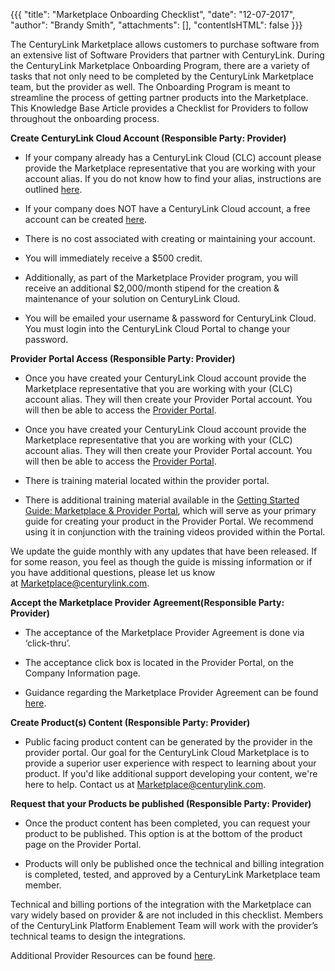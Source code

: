 {{{
"title": "Marketplace Onboarding Checklist",
"date": "12-07-2017",
"author": "Brandy Smith",
"attachments": [],
"contentIsHTML": false
}}}

The CenturyLink Marketplace allows customers to purchase software from an extensive list of Software Providers that partner with CenturyLink. During the CenturyLink Marketplace Onboarding Program, there are a variety of tasks that not only need to be completed by the CenturyLink Marketplace team, but the provider as well. The Onboarding Program is meant to streamline the process of getting partner products into the Marketplace. This Knowledge Base Article provides a Checklist for Providers to follow throughout the onboarding process.

**Create CenturyLink Cloud Account (Responsible Party: Provider)**

* If your company already has a CenturyLink Cloud (CLC) account please provide the Marketplace representative that you are working with your account alias. If you do not know how to find your alias, instructions are outlined [here](../../Support/determine-control-portal-alias.md).

* If your company does NOT have a CenturyLink Cloud account, a free account can be created [here](https://www.ctl.io/free-trial/).

* There is no cost associated with creating or maintaining your account.

* You will immediately receive a $500 credit.

* Additionally, as part of the Marketplace Provider program, you will receive an additional $2,000/month stipend for the creation & maintenance of your solution on CenturyLink Cloud.

* You will be emailed your username & password for CenturyLink Cloud. You must login into the CenturyLink Cloud Portal to change your password.

**Provider Portal Access (Responsible Party: Provider)**

* Once you have created your CenturyLink Cloud account provide the Marketplace representative that you are working with your (CLC) account alias. They will then create your Provider Portal account. You will then be able to access the [Provider Portal](https://provider-portal.ctl.io).
* Once you have created your CenturyLink Cloud account provide the Marketplace representative that you are working with your (CLC) account alias. They will then create your Provider Portal account. You will then be able to access the [Provider Portal](https://provider-portal.ctl.io).

* There is training material located within the provider portal.

* There is additional training material available in the [Getting Started Guide: Marketplace & Provider Portal](getting-started-guide-marketplace-ecosystem-provider-portal.md), which will serve as your primary guide for creating your product in the Provider Portal. We recommend using it in conjunction with the training videos provided within the Portal.

We update the guide monthly with any updates that have been released. If for some reason, you feel as though the guide is missing information or if you have additional questions, please let us know at [Marketplace@centurylink.com](mailto:Marketplace@centurylink.com).

**Accept the Marketplace Provider Agreement(Responsible Party: Provider)**

* The acceptance of the Marketplace Provider Agreement is done via ‘click-thru’.

* The acceptance click box is located in the Provider Portal, on the Company Information page.

* Guidance regarding the Marketplace Provider Agreement can be found [here](marketplace-provider-agreement-guidance.md).

**Create Product(s) Content (Responsible Party: Provider)**

* Public facing product content can be generated by the provider in the provider portal. Our goal for the CenturyLink Cloud Marketplace is to provide a superior user experience with respect to learning about your product. If you'd like additional support developing your content, we're here to help. Contact us at [Marketplace@centurylink.com](mailto:Marketplace@centurylink.com).

**Request that your Products be published (Responsible Party: Provider)**

* Once the product content has been completed, you can request your product to be published. This option is at the bottom of the product page on the Provider Portal.

* Products will only be published once the technical and billing integration is completed, tested, and approved by a CenturyLink Marketplace team member.

Technical and billing portions of the integration with the Marketplace can vary widely based on provider & are not included in this checklist. Members of the CenturyLink Platform Enablement Team will work with the provider’s technical teams to design the integrations.

Additional Provider Resources can be found [here](#1).
